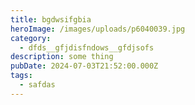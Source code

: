 ```yaml
---
title: bgdwsifgbia
heroImage: /images/uploads/p6040039.jpg
category:
  - dfds__gfjdisfndows__gfdjsofs
description: some thing
pubDate: 2024-07-03T21:52:00.000Z
tags:
  - safdas
---
```

